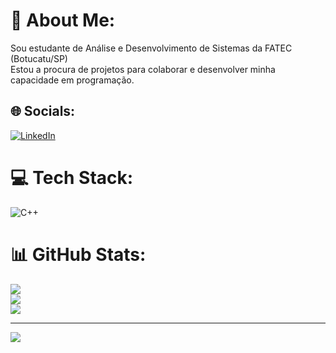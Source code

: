# 💫 About Me:
Sou estudante de Análise e Desenvolvimento de Sistemas da FATEC (Botucatu/SP)<br>Estou a procura de projetos para colaborar e desenvolver minha capacidade em programação.<br>


## 🌐 Socials:
[![LinkedIn](https://img.shields.io/badge/LinkedIn-%230077B5.svg?logo=linkedin&logoColor=white)](https://linkedin.com/in/https://www.linkedin.com/in/pamela-roustini-84906473/) 

# 💻 Tech Stack:
![C++](https://img.shields.io/badge/c++-%2300599C.svg?style=plastic&logo=c%2B%2B&logoColor=white)
# 📊 GitHub Stats:
![](https://github-readme-stats.vercel.app/api?username=PamRoustini&theme=dracula&hide_border=false&include_all_commits=false&count_private=false)<br/>
![](https://github-readme-streak-stats.herokuapp.com/?user=PamRoustini&theme=dracula&hide_border=false)<br/>
![](https://github-readme-stats.vercel.app/api/top-langs/?username=PamRoustini&theme=dracula&hide_border=false&include_all_commits=false&count_private=false&layout=compact)

---
[![](https://visitcount.itsvg.in/api?id=PamRoustini&icon=0&color=0)](https://visitcount.itsvg.in)

<!-- Proudly created with GPRM ( https://gprm.itsvg.in ) -->
